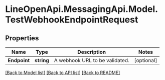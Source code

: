 # LineOpenApi.MessagingApi.Model.TestWebhookEndpointRequest

## Properties

Name | Type | Description | Notes
------------ | ------------- | ------------- | -------------
**Endpoint** | **string** | A webhook URL to be validated. | [optional] 

[[Back to Model list]](../README.md#documentation-for-models) [[Back to API list]](../README.md#documentation-for-api-endpoints) [[Back to README]](../README.md)


